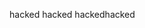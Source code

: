 hacked
hacked
hackedhacked
                                               
                  
         
                    
 
                
 
  
              
